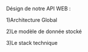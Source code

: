 Désign de notre API WEB : 

1)Architecture Global

2)Le modèle de donnée stocké

3)Le stack technique

